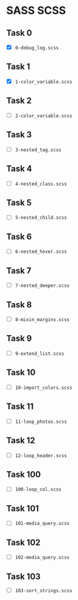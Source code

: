 # SASS SCSS

## Task 0

- [x] `0-debug_log.scss`

## Task 1

- [x] `1-color_variable.scss`

## Task 2

- [ ] `2-color_variable.scss`

## Task 3

- [ ] `3-nested_tag.scss`

## Task 4

- [ ] `4-nested_class.scss`

## Task 5

- [ ] `5-nested_child.scss`

## Task 6

- [ ] `6-nested_hover.scss`

## Task 7

- [ ] `7-nested_deeper.scss`

## Task 8

- [ ] `8-mixin_margins.scss`

## Task 9

- [ ] `9-extend_list.scss`

## Task 10

- [ ] `10-import_colors.scss`

## Task 11

- [ ] `11-loop_photos.scss`

## Task 12

- [ ] `12-loop_header.scss`

## Task 100

- [ ] `100-loop_col.scss`

## Task 101

- [ ] `101-media_query.scss`

## Task 102

- [ ] `102-media_query.scss`

## Task 103

- [ ] `103-sort_strings.scss`


